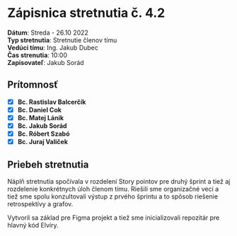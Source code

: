 # Zápisnica stretnutia č. 4.2

**Dátum**: Streda - 26.10 2022  
**Typ stretnutia**: Stretnutie členov tímu     
**Vedúci tímu**: Ing. Jakub Dubec      
**Čas strenutia**: 10:00   
**Zapisovateľ**: Jakub Sorád

## Prítomnosť

- [x] **Bc. Rastislav Balcerčík**
- [x] **Bc. Daniel Cok**
- [x] **Bc. Matej Lánik**
- [x] **Bc. Jakub Sorád**
- [x] **Bc. Róbert Szabó**
- [x] **Bc. Juraj Valiček**

## Priebeh stretnutia

Náplň stretnutia spočívala v rozdelení Story pointov pre druhý šprint a tiež aj rozdelenie konkrétnych úloh členom tímu. Riešili sme organizačné veci
a tiež sme spolu konzultovali výstup z prvého šprintu a to spôsob riešenie retrospektívy a grafov.

Vytvoril sa základ pre Figma projekt a tiež sme inicializovali repozitár pre hlavný kód Elvíry.
